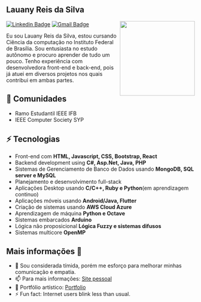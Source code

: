 <h2>Lauany Reis da Silva</h2>

<img align='right' src='https://user-images.githubusercontent.com/5713670/87202985-820dcb80-c2b6-11ea-9f56-7ec461c497c3.gif' width='200"'>

[![Linkedin Badge](https://img.shields.io/badge/-lauanyreisdasilva-blue?style=flat-square&logo=Linkedin&logoColor=white&link=https://www.linkedin.com/in/lauany-reis-da-silva-569870119/)](https://www.linkedin.com/in/lauany-reis-da-silva-569870119/) 
[![Gmail Badge](https://img.shields.io/badge/-maillauanyrs1997@gmail.com-c14438?style=flat-square&logo=Gmail&logoColor=white&link=mailto:lauanyrs1997@gmail.com)](mailto:LauanyRS1997@gmail.com)

Eu sou Lauany Reis da Silva, estou cursando Ciência da computação no Instituto Federal de Brasília. Sou entusiasta no estudo autônomo e procuro aprender de tudo um pouco. Tenho experiência com desenvolvedora front-end e back-end, pois já atuei em diversos projetos nos quais contribui em ambas partes.

## 👯 Comunidades
* Ramo Estudantil IEEE IFB 
* IEEE Computer Society SYP

## ⚡ Tecnologias

- Front-end com **HTML, Javascript, CSS, Bootstrap, React**
- Backend development using **C#, Asp.Net, Java, PHP**
- Sistemas de Gerenciamento de Banco de Dados usando **MongoDB, SQL server e MySQL**
- Planejamento e desenvolvimento full-stack
- Aplicações Desktop usando **C/C++, Ruby e Python**(em aprendizagem continuo)
- Aplicações móveis usando **Android/Java, Flutter**
- Criação de sistemas usando **AWS Cloud Azure**
- Aprendizagem de máquina  **Python e Octave**
- Sistemas embarcados **Arduino**
- Lógica não proposicional **Lógica Fuzzy e sistemas difusos**
- Sistemas multicore **OpenMP**

## Mais informações 🤔

- 💬 Sou considerada tímida, porém me esforço para melhorar minhas comunicação e empatia.
- 📫 Para mais informações: [Site pessoal](https://lawniet.github.io/)
- 🎯 Portfólio artístico: [Portfolio](https://portifolio-oline.webnode.com/)
- ⚡ Fun fact: Internet users blink less than usual.
